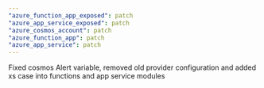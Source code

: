 ```yaml
---
"azure_function_app_exposed": patch
"azure_app_service_exposed": patch
"azure_cosmos_account": patch
"azure_function_app": patch
"azure_app_service": patch
---
```


Fixed cosmos Alert variable, removed old provider configuration and added xs case into functions and app service modules
